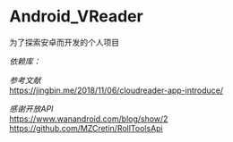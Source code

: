 # Android_VReader
为了探索安卓而开发的个人项目

_依赖库：_<br>


_参考文献_<br>
https://jingbin.me/2018/11/06/cloudreader-app-introduce/ <br>


_感谢开放API_<br>
https://www.wanandroid.com/blog/show/2 <br>
https://github.com/MZCretin/RollToolsApi <br>
